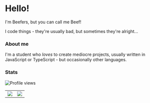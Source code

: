 # Hello!
I'm Beefers, but you can call me Beef!
  
I code things - they're usually bad, but sometimes they're alright...

### About me
I'm a student who *loves* to create mediocre projects, usually written in JavaScript or TypeScript - but occasionally other languages.

### Stats 

![Profile views](https://komarev.com/ghpvc/?username=Beefers)
<table>
  <tr>
    <td align="center" style="padding=0;width=50%;">
      <img src="https://github-readme-stats.vercel.app/api/?username=Beefers&show_icons=true&hide_border=true&hide_title=true&count_private=true&theme=dracula" />
    </td>
    <td align="center" style="padding=0;width=50%;">
      <img src="https://github-readme-stats.quantumlytangled.vercel.app/api/top-langs/?username=Beefers&layout=compact&show_icons=true&hide_border=true&count_private=true&theme=dracula" />
    </td>
  </tr>
</table>
